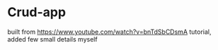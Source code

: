 # Crud-app

built from https://www.youtube.com/watch?v=bnTdSbCDsmA tutorial, added few small details myself
